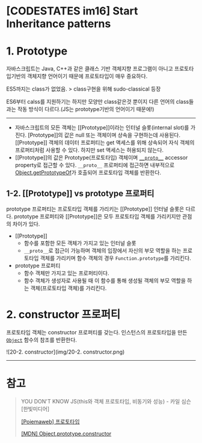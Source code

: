 # [CODESTATES im16] Start Inheritance patterns

# 1. Prototype

자바스크립트는 Java, C++과 같은 클래스 기반 객체지향 프로그램이 아니고 프로토타입기반의 객체지향 언어이기 때문에 프로토타입이 매우 중요하다.

ES5까지는 class가 없었음. > class구현을 위해 sudo-classical 등장

ES6부터 calss를 지원하기는 하지만 모양만 class같은것 뿐이지 다른 언어의 class들과는 작동 방식이 다르다.(JS는 prototype기반의 언어이기 때문에!)

---

* 자바스크립트의 모든 객체는 [[Prototype]]이라는 인터널 슬롯(internal slot)를 가진다. [Prototype]]의 값은 null 또는 객체이며 상속을 구현하는데 사용된다. [[Prototype]] 객체의 데이터 프로퍼티는 get 액세스를 위해 상속되어 자식 객체의 프로퍼티처럼 사용할 수 있다. 하지만 set 액세스는 허용되지 않는다.
* [[Prototype]]의 값은 Prototype(프로토타입) 객체이며 [`__proto__`](https://tc39.github.io/ecma262/#sec-object.prototype.__proto__) accessor property로 접근할 수 있다. `__proto__` 프로퍼티에 접근하면 내부적으로 [Object.getPrototypeOf](https://developer.mozilla.org/ko/docs/Web/JavaScript/Reference/Global_Objects/Object/getPrototypeOf)가 호출되어 프로토타입 객체를 반환한다.



## 1-2. [[Prototype]] vs prototype 프로퍼티

prototype 프로퍼티는 프로토타입 객체를 가리키는 [[Prototype]] 인터널 슬롯은 다르다. prototype 프로퍼티와 [[Prototype]]은 모두 프로토타입 객체를 가리키지만 관점의 차이가 있다.

* [[Prototype]]
  * 함수를 포함한 모든 객체가 가지고 있는 인터널 슬롯
  * `__proto__`로 접근이 가능하며 객체의 입장에서 자신의 부모 역할을 하는 프로토타입 객체를 가리키며 함수 객체의 경우 `Function.prototype`를 가리킨다.
* prototype 프로퍼티
  * 함수 객체만 가지고 있는 프로퍼티이다.
  * 함수 객체가 생성자로 사용될 때 이 함수를 통해 생성될 객체의 부모 역할을 하는 객체(프로토타입 객체)를 가리킨다.



# 2. constructor 프로퍼티

프로토타입 객체는 constructor 프로퍼티를 갖는다. 인스턴스의 프로토타입을 만든 [`Object`](https://developer.mozilla.org/ko/docs/Web/JavaScript/Reference/Global_Objects/Object) 함수의 참조를 반환한다.

![20-2. constructor](img/20-2. constructor.png)



---

# 참고

> YOU DON'T KNOW JS(this와 객체 프로토타입, 비동기와 성능) - 카일 심슨 [한빛미디어]
>
> [[Poiemaweb] 프로토타입](https://poiemaweb.com/js-prototype)
>
> [[MDN] Object.prototype.constructor](https://developer.mozilla.org/ko/docs/Web/JavaScript/Reference/Global_Objects/Object/constructor)

